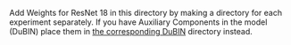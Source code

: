 Add Weights for ResNet 18 in this directory by making a directory for each experiment separately.
If you have Auxiliary Components in the model (DuBIN) place them in [the corresponding DuBIN](./rn18dubin) directory instead.